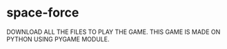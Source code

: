 # space-force
DOWNLOAD ALL THE FILES TO PLAY THE GAME.
THIS GAME IS MADE ON PYTHON USING PYGAME MODULE.
